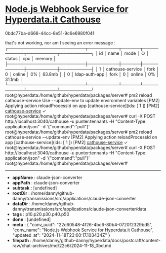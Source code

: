 # [Node.js Webhook Service for Hyperdata.it Cathouse](https://claude.ai/chat/22c60548-4f26-4bc6-80b4-0720f2329bd5)

0bdc77ba-d668-44cc-8e51-9c6e6980f041

that's not working, nor am I seeing an error message :
┌────┬────────────────────┬──────────┬──────┬───────────┬──────────┬──────────┐
│ id │ name               │ mode     │ ↺    │ status    │ cpu      │ memory   │
├────┼────────────────────┼──────────┼──────┼───────────┼──────────┼──────────┤
│ 1  │ cathouse-service   │ fork     │ 0    │ online    │ 0%       │ 63.8mb   │
│ 0  │ ldap-auth-app      │ fork     │ 0    │ online    │ 0%       │ 31.1mb   │
└────┴────────────────────┴──────────┴──────┴───────────┴──────────┴──────────┘
root@hyperdata:/home/github/hyperdata/packages/server# pm2 reload cathouse-service
Use --update-env to update environment variables
[PM2] Applying action reloadProcessId on app [cathouse-service](ids: [ 1 ])
[PM2] [cathouse-service](1) ✓
root@hyperdata:/home/github/hyperdata/packages/server# curl -X POST http://localhost:3040/cathouse   -u punter:tennants   -H "Content-Type: application/json"   -d '{"command":"pull"}'
root@hyperdata:/home/github/hyperdata/packages/server# pm2 reload cathouse-service --update-env 
[PM2] Applying action reloadProcessId on app [cathouse-service](ids: [ 1 ])
[PM2] [cathouse-service](1) ✓
root@hyperdata:/home/github/hyperdata/packages/server# curl -X POST http://localhost:3040/cathouse   -u punter:tennants   -H "Content-Type: application/json"   -d '{"command":"pull"}'
root@hyperdata:/home/github/hyperdata/packages/server#

---

* **appName** : claude-json-converter
* **appPath** : claude-json-converter
* **subtask** : [undefined]
* **rootDir** : /home/danny/github-danny/transmissions/src/applications/claude-json-converter
* **dataDir** : /home/danny/github-danny/transmissions/src/applications/claude-json-converter/data
* **tags** : p10.p20.p30.p40.p50
* **done** : [undefined]
* **meta** : {
  "conv_uuid": "22c60548-4f26-4bc6-80b4-0720f2329bd5",
  "conv_name": "Node.js Webhook Service for Hyperdata.it Cathouse",
  "updated_at": "2024-11-18T23:00:17.103434Z"
}
* **filepath** : /home/danny/github-danny/hyperdata/docs/postcraft/content-raw/chat-archives/md/22c6/2024-11-18_0bd.md